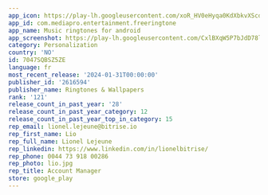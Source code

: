 ```yaml
---
app_icon: https://play-lh.googleusercontent.com/xoR_HV0eHyqa0KdXbkvXScdvFc-v8Osf1p6nh4RwB8TmnQsf6HEN3Iqjc7PCHwXIYdmG
app_id: com.mediapro.entertainment.freeringtone
app_name: Music ringtones for android
app_screenshot: https://play-lh.googleusercontent.com/CxlBXqW5P7bJdD78l3IxJFD_3opuEifrnP5hOzNWNmDETExlKwjgqJ9vTPf64Z2wrds
category: Personalization
country: 'NO'
id: 7047SQBSZ5ZE
language: fr
most_recent_release: '2024-01-31T00:00:00'
publisher_id: '2616594'
publisher_name: Ringtones & Wallpapers
rank: '121'
release_count_in_past_year: '28'
release_count_in_past_year_category: 12
release_count_in_past_year_top_in_category: 15
rep_email: lionel.lejeune@bitrise.io
rep_first_name: Lio
rep_full_name: Lionel Lejeune
rep_linkedin: https://www.linkedin.com/in/lionelbitrise/
rep_phone: 0044 73 918 00286
rep_photo: lio.jpg
rep_title: Account Manager
store: google_play
---
```


